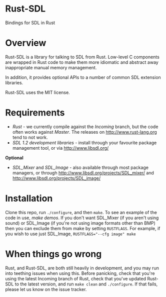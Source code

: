 # Rust-SDL
Bindings for SDL in Rust
# Overview

Rust-SDL is a library for talking to SDL from Rust. Low-level C components are wrapped in Rust code to make them more idiomatic and abstract away inappropriate manual memory management.

In addition, it provides optional APIs to a number of common SDL extension libraries.

Rust-SDL uses the MIT license.

# Requirements

* *Rust* - we currently compile against the *Incoming* branch, but the code often works against *Master*. The releases on http://www.rust-lang.org tend to not work.
* *SDL 1.2 development libraries* - install through your favourite package management tool, or via http://www.libsdl.org/

**Optional**
* *SDL_Mixer* and *SDL_Image* - also available through most package managers, or through http://www.libsdl.org/projects/SDL_mixer/ and http://www.libsdl.org/projects/SDL_image/

# Installation
Clone this repo, run `./configure`, and then `make`. To see an example of the code in use, *make demos*.
If you don't want SDL_Mixer (if you aren't using sound) or SDL_Image (if you're not using image formats other than BMP) then you can exclude them from make by setting `RUSTFLAGS`. For example, if you wish to use just SDL_Image, `RUSTFLAGS="--cfg image" make`

# When things go wrong
Rust, and Rust-SDL, are both still heavily in development, and you may run into teething issues when using this. Before panicking, check that you're using the latest Incoming branch of Rust, check that you've updated Rust-SDL to the latest version, and run `make clean` and `./configure`. If that fails, please let us know on the issue tracker.
